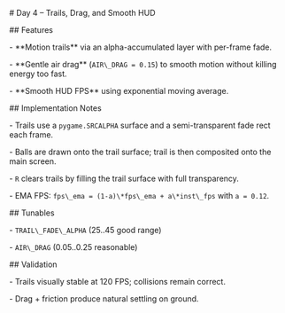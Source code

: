 \# Day 4 – Trails, Drag, and Smooth HUD



\## Features

\- \*\*Motion trails\*\* via an alpha-accumulated layer with per-frame fade.

\- \*\*Gentle air drag\*\* (`AIR\_DRAG = 0.15`) to smooth motion without killing energy too fast.

\- \*\*Smooth HUD FPS\*\* using exponential moving average.



\## Implementation Notes

\- Trails use a `pygame.SRCALPHA` surface and a semi-transparent fade rect each frame.

\- Balls are drawn onto the trail surface; trail is then composited onto the main screen.

\- `R` clears trails by filling the trail surface with full transparency.

\- EMA FPS: `fps\_ema = (1-a)\*fps\_ema + a\*inst\_fps` with `a = 0.12`.



\## Tunables

\- `TRAIL\_FADE\_ALPHA` (25..45 good range)

\- `AIR\_DRAG` (0.05..0.25 reasonable)



\## Validation

\- Trails visually stable at 120 FPS; collisions remain correct.

\- Drag + friction produce natural settling on ground.



